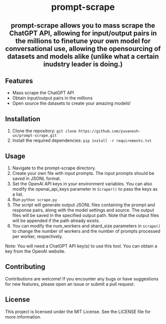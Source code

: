 <center>

# prompt-scrape

</center>

<center>

## prompt-scrape allows you to mass scrape the ChatGPT API, allowing for input/output pairs in the millions to finetune your own model for conversational use, allowing the opensourcing of datasets and models alike (unlike what a certain inudstry leader is doing.)

</center>


## Features

- Mass scrape the ChatGPT API
- Obtain input/output pairs in the millions
- Open source the datasets to create your amazing models!


## Installation

1. Clone the repository: `git clone https://github.com/yuvanesh-ux/prompt-scrape.git`
2. Install the required dependencies: `pip install -r requirements.txt`


## Usage

1. Navigate to the prompt-scrape directory.
2. Create your own file with input prompts. The input prompts should be saved in JSONL format.
3. Set the OpenAI API keys in your environment variables. You can also modify the openai_api_keys parameter in `Scraper()` to pass the keys as a list.
4. Run `python scrape.py`
5. The script will generate output JSONL files containing the prompt and response pairs, along with the model settings and source. The output files will be saved in the specified output path. Note that the output files will be appended if the path already exists.
6. You can modify the num_workers and shard_size parameters in `scrape()` to change the number of workers and the number of prompts processed per worker, respectively.

Note: You will need a ChatGPT API key(s) to use this tool. You can obtain a key from the OpenAI website.


## Contributing

Contributions are welcome! If you encounter any bugs or have suggestions for new features, please open an issue or submit a pull request.


## License

This project is licensed under the MIT License. See the LICENSE file for more information.
